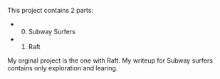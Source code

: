 This project contains 2 parts:

- 0. Subway Surfers
- 1. Raft

My orginal project is the one with Raft. My writeup for Subway surfers contains only exploration and learing.

